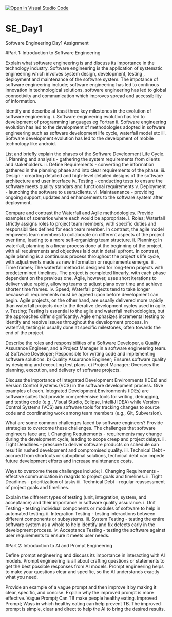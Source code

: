 [![Open in Visual Studio Code](https://classroom.github.com/assets/open-in-vscode-2e0aaae1b6195c2367325f4f02e2d04e9abb55f0b24a779b69b11b9e10269abc.svg)](https://classroom.github.com/online_ide?assignment_repo_id=15566976&assignment_repo_type=AssignmentRepo)
# SE_Day1
Software Engineering Day1 Assignment

#Part 1: Introduction to Software Engineering

Explain what software engineering is and discuss its importance in the technology industry.
Software engineering is the application of systematic engineering which involves system design, development, testing , deployment and maintenance of the software system.
The impotance of software engineering include; software engineering has led to continous innovation in technological solutions, software engineering has led to global connectivity and communication which improves spread and accessibility of information. 

Identify and describe at least three key milestones in the evolution of software engineering.
i. Software engineering evolution has led to development of programming languages eg Fortran
ii. Software engineering evolution has led to the development of methodologies adopted in software engineering such as software development life cycle, waterfall model etc
iii. Software development evolution has led to the development of mobile technology like android. 

List and briefly explain the phases of the Software Development Life Cycle.
i. Planning and analysis - gathering the system requirements from clients and stakeholders.
ii. Define Requirements - converting the information gathered in the planning phase and into clear requirements of the phase.
iii. Design - crearting detailed and high-level detailed designs of the software architecture and user interface
iv. Testing - conducting tests to ensure the software meets quality standars and functional requirements
v. Deployment - launching the software to users/clients.
vi. Maintaenance - providing ongoing support, updates and enhancements to the software syatem after deployment.

Compare and contrast the Waterfall and Agile methodologies. Provide examples of scenarios where each would be appropriate.
i. Roles; Waterfall strictly assigns roles to project team members, with specific duties and responsibilities defined for each team member. In contrast, the agile model empowers team members to collaborate on different aspects of the project over time, leading to a more self-organizing team structure.
ii. Planning; In waterfall, planning is a linear process done at the beginning of the project, with all requirements and objectives laid out in detail upfront. In contrast, agile planning is a continuous process throughout the project's life cycle, with adjustments made as new information or requirements emerge.
iii. Time frames; The waterfall method is designed for long-term projects with predetermined timelines. The project is completed linearly, with each phase dependent on the previous one. Agile, however, uses short iterations to deliver value rapidly, allowing teams to adjust plans over time and achieve shorter time frames.
iv. Speed; Waterfall projects tend to take longer because all requirements must be agreed upon before development can begin. Agile projects, on the other hand, are usually delivered more rapidly than waterfall projects due to the iterative development cycles used in agile.
v. Testing; Testing is essential to the agile and waterfall methodologies, but the approaches differ significantly. Agile emphasizes incremental testing to identify and resolve issues throughout the development process. In waterfall, testing is usually done at specific milestones, often towards the end of the project.

Describe the roles and responsibilities of a Software Developer, a Quality Assurance Engineer, and a Project Manager in a software engineering team.
a) Software Developer; Responsible for writing code and implementing software solutions.
b) Quality Assurance Engineer; Ensures software quality by designing and executing test plans.
c) Project Manager; Oversees the planning, execution, and delivery of software projects.

Discuss the importance of Integrated Development Environments (IDEs) and Version Control Systems (VCS) in the software development process. Give examples of each.
Integrated Development Environments (IDEs) are software suites that provide comprehensive tools for writing, debugging, and testing code (e.g., Visual Studio, Eclipse, IntelliJ IDEA) while Version Control Systems (VCS) are software tools for tracking changes to source code and coordinating work among team members (e.g., Git, Subversion).

What are some common challenges faced by software engineers? Provide strategies to overcome these challenges.
The challenges that software engineers face are;
i. Changing Requirements - requirements may change during the development cycle, leading to scope creep and project delays.
ii. Tight Deadlines - pressure to deliver software products on schedule can result in rushed development and compromised quality.
iii. Technical Debt - accrued from shortcuts or suboptimal solutions, technical debt can impede future development efforts and increase maintenance costs.

Ways to overcome these challenges include;
i. Changing Requirements - effective communication in reagrds to project goals and timelines.
ii. Tight Deadlines -  prioritization of tasks
iii. Technical Debt -  regular reassessment of project goals and timelines.

Explain the different types of testing (unit, integration, system, and acceptance) and their importance in software quality assurance.
i. Unit Testing - testing individual components or modules of software to help in automated testing.
ii. Integration Testing - testing interactions between different components or subsystems.
iii. System Testing - testing the entire software system as a whole to help identify and fix defects early in the development process.
iv. Acceptance Testing - testing the software against user requirements to ensure it meets user needs.

#Part 2: Introduction to AI and Prompt Engineering

Define prompt engineering and discuss its importance in interacting with AI models.
Prompt engineering is all about crafting questions or statements to get the best possible responses from AI models. Prompt engineering helps to make your questions clear and specific, so the AI understands exactly what you need.

Provide an example of a vague prompt and then improve it by making it clear, specific, and concise. Explain why the improved prompt is more effective.
Vague Prompt; Can TB make people healthy eating.
Improved Prompt; Ways in which healthy eating can help prevent TB.
The improved prompt is simple, clear and direct to help the AI to bring the desired results.
